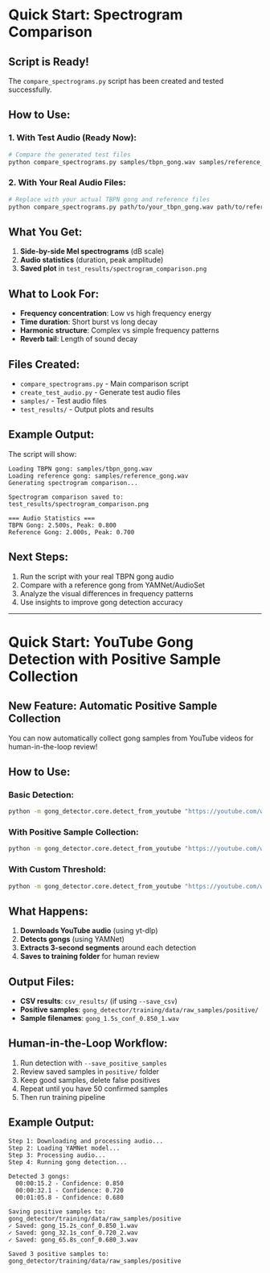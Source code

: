 # Quick Start: Spectrogram Comparison

## **Script is Ready!**

The `compare_spectrograms.py` script has been created and tested successfully.

## **How to Use:**

### 1. **With Test Audio (Ready Now):**

```bash
# Compare the generated test files
python compare_spectrograms.py samples/tbpn_gong.wav samples/reference_gong.wav
```

### 2. **With Your Real Audio Files:**

```bash
# Replace with your actual TBPN gong and reference files
python compare_spectrograms.py path/to/your_tbpn_gong.wav path/to/reference_gong.wav
```

## **What You Get:**

1. **Side-by-side Mel spectrograms** (dB scale)
2. **Audio statistics** (duration, peak amplitude)
3. **Saved plot** in `test_results/spectrogram_comparison.png`

## **What to Look For:**

- **Frequency concentration**: Low vs high frequency energy
- **Time duration**: Short burst vs long decay
- **Harmonic structure**: Complex vs simple frequency patterns
- **Reverb tail**: Length of sound decay

## **Files Created:**

- `compare_spectrograms.py` - Main comparison script
- `create_test_audio.py` - Generate test audio files
- `samples/` - Test audio files
- `test_results/` - Output plots and results

## **Example Output:**

The script will show:

```text
Loading TBPN gong: samples/tbpn_gong.wav
Loading reference gong: samples/reference_gong.wav
Generating spectrogram comparison...

Spectrogram comparison saved to: test_results/spectrogram_comparison.png

=== Audio Statistics ===
TBPN Gong: 2.500s, Peak: 0.800
Reference Gong: 2.000s, Peak: 0.700
```

## **Next Steps:**

1. Run the script with your real TBPN gong audio
2. Compare with a reference gong from YAMNet/AudioSet
3. Analyze the visual differences in frequency patterns
4. Use insights to improve gong detection accuracy

---

# Quick Start: YouTube Gong Detection with Positive Sample Collection

## **New Feature: Automatic Positive Sample Collection**

You can now automatically collect gong samples from YouTube videos for human-in-the-loop review!

## **How to Use:**

### **Basic Detection:**
```bash
python -m gong_detector.core.detect_from_youtube "https://youtube.com/watch?v=VIDEO_ID"
```

### **With Positive Sample Collection:**
```bash
python -m gong_detector.core.detect_from_youtube "https://youtube.com/watch?v=VIDEO_ID" --save_positive_samples
```

### **With Custom Threshold:**
```bash
python -m gong_detector.core.detect_from_youtube "https://youtube.com/watch?v=VIDEO_ID" --threshold 0.5 --save_positive_samples
```

## **What Happens:**

1. **Downloads YouTube audio** (using yt-dlp)
2. **Detects gongs** (using YAMNet)
3. **Extracts 3-second segments** around each detection
4. **Saves to training folder** for human review

## **Output Files:**

- **CSV results**: `csv_results/` (if using `--save_csv`)
- **Positive samples**: `gong_detector/training/data/raw_samples/positive/`
- **Sample filenames**: `gong_1.5s_conf_0.850_1.wav`

## **Human-in-the-Loop Workflow:**

1. Run detection with `--save_positive_samples`
2. Review saved samples in `positive/` folder
3. Keep good samples, delete false positives
4. Repeat until you have 50 confirmed samples
5. Then run training pipeline

## **Example Output:**

```text
Step 1: Downloading and processing audio...
Step 2: Loading YAMNet model...
Step 3: Processing audio...
Step 4: Running gong detection...

Detected 3 gongs:
  00:00:15.2 - Confidence: 0.850
  00:00:32.1 - Confidence: 0.720
  00:01:05.8 - Confidence: 0.680

Saving positive samples to: gong_detector/training/data/raw_samples/positive
✓ Saved: gong_15.2s_conf_0.850_1.wav
✓ Saved: gong_32.1s_conf_0.720_2.wav
✓ Saved: gong_65.8s_conf_0.680_3.wav

Saved 3 positive samples to: gong_detector/training/data/raw_samples/positive
```
